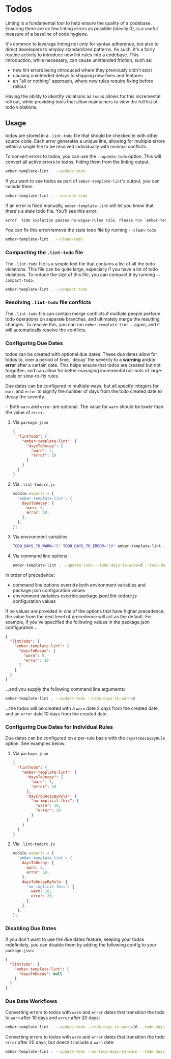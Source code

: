 # Todos

Linting is a fundamental tool to help ensure the quality of a codebase. Ensuring there are as few linting errors as possible (ideally 0), is a useful measure of a baseline of code hygiene.

It's common to leverage linting not only for syntax adherence, but also to direct developers to employ standardized patterns. As such, it's a fairly routine activity to introduce new lint rules into a codebase. This introduction, while necessary, can cause unintended friction, such as:

- new lint errors being introduced where they previously didn't exist
- causing unintended delays to shipping new fixes and features
- an "all or nothing" approach, where new rules require fixing before rollout

Having the ability to identify violations as `todo`s allows for this incremental roll out, while providing tools that allow maintainers to view the full list of todo violations.

## Usage

todos are stored in a `.lint-todo` file that should be checked in with other source code. Each error generates a unique line, allowing for multiple errors within a single file to be resolved individually with minimal conflicts.

To convert errors to todos, you can use the `--update-todo` option. This will convert all active errors to todos, hiding them from the linting output.

```bash
ember-template-lint . --update-todo
```

If you want to see todos as part of `ember-template-lint`'s output, you can include them

```bash
ember-template-lint . --include-todo
```

If an error is fixed manually, `ember-template-lint` will let you know that there's a stale todo file. You'll see this error:

```bash
error  Todo violation passes no-vague-rules rule. Please run `ember-template-lint /path/to/file.hbs --clean-todo` to remove this todo from the todo list.
```

You can fix this error/remove the stale todo file by running `--clean-todo`

```bash
ember-template-lint . --clean-todo
```

### Compacting the `.lint-todo` file

The `.lint-todo` file is a simple text file that contains a list of all the todo violations. This file can be quite large, especially if you have a lot of todo violations. To reduce the size of this file, you can compact it by running `--compact-todo`.

```bash
ember-template-lint . --compact-todo
```

### Resolving `.lint-todo` file conflicts

The `.lint-todo` file can contain merge conflicts if multiple people perform todo operations on separate branches, and ultimately merge the resulting changes. To resolve this, you can run `ember-template-lint .` again, and it will automatically resolve the conflicts.

### Configuring Due Dates

todos can be created with optional due dates. These due dates allow for todos to, over a period of time, 'decay' the severity to a **warning** and/or **error** after a certain date. This helps ensure that todos are created but not forgotten, and can allow for better managing incremental roll-outs of large-scale or slow-to-fix rules.

Due dates can be configured in multiple ways, but all specify integers for `warn` and `error` to signify the number of days from the todo created date to decay the severity.

💡 Both `warn` and `error` are optional. The value for `warn` should be lower than the value of `error`.

1. Via `package.json`

   ```json
   {
     "lintTodo": {
       "ember-template-lint": {
         "daysToDecay": {
           "warn": 5,
           "error": 10
         }
       }
     }
   }
   ```

1. Via `.lint-todorc.js`

   ```js
   module.exports = {
     'ember-template-lint': {
       daysToDecay: {
         warn: 5,
         error: 10,
       },
     },
   };
   ```

1. Via environment variables

   ```bash
   TODO_DAYS_TO_WARN="5" TODO_DAYS_TO_ERROR="10" ember-template-lint . --update-todo
   ```

1. Via command line options

   ```bash
   ember-template-lint . --update-todo --todo-days-to-warn=5 --todo-days-to-error=10
   ```

In order of precedence:

- command line options override both environment variables and package.json configuration values
- environment variables override package.json/.lint-todorc.js configuration values

If no values are provided in one of the options that have higher precedence, the value from the next level of precedence will act as the default. For example, if you've specified the following values in the package.json configuration...

```json
{
  "lintTodo": {
    "ember-template-lint": {
      "daysToDecay": {
        "warn": 5,
        "error": 10
      }
    }
  }
}
```

...and you supply the following command line arguments:

```bash
ember-template-lint . --update-todo --todo-days-to-warn=2
```

...the todos will be created with a `warn` date 2 days from the created date, and an `error` date 10 days from the created date.

### Configuring Due Dates for Individual Rules

Due dates can be configured on a per-rule basis with the `daysToDecayByRule` option. See examples below.

1. Via `package.json`

   ```json
   {
     "lintTodo": {
       "ember-template-lint": {
         "daysToDecay": {
           "warn": 5,
           "error": 10
         },
         "daysToDecayByRule": {
           "no-implicit-this": {
             "warn": 10,
             "error": 20
           }
         }
       }
     }
   }
   ```

1. Via `.lint-todorc.js`

   ```js
   module.exports = {
     'ember-template-lint': {
       daysToDecay: {
         warn: 5,
         error: 10,
       },
       daysToDecayByRule: {
         'no-implicit-this': {
           warn: 10,
           error: 20,
         },
       },
     },
   };
   ```

### Disabling Due Dates

If you don't want to use the due dates feature, keeping your todos indefinitely, you can disable them by adding the following config to your `package.json`:

```json
{
  "lintTodo": {
    "ember-template-lint": {
      "daysToDecay": null
    }
  }
}
```

### Due Date Workflows

Converting errors to todos with `warn` and `error` dates that transition the todo to `warn` after 10 days and `error` after 20 days:

```bash
ember-template-lint . --update-todo --todo-days-to-warn=10 --todo-days-to-error=20
```

Converting errors to todos with `warn` and `error` dates that transition the todo `error` after 20 days, but doesn't include a `warn` date:

```bash
ember-template-lint . --update-todo --no-todo-days-to-warn --todo-days-to-error=20
```
